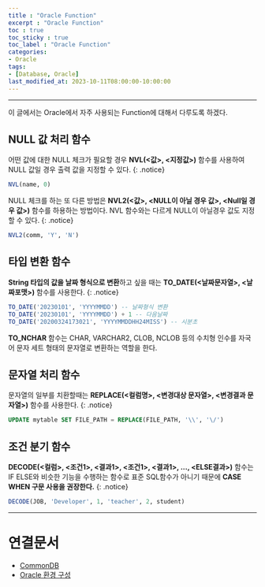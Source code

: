 ```yaml
---
title : "Oracle Function"
excerpt : "Oracle Function"
toc : true
toc_sticky : true
toc_label : "Oracle Function"
categories:
- Oracle
tags:
- [Database, Oracle]
last_modified_at: 2023-10-11T08:00:00-10:00:00
---
```

  
---
  
 이 글에서는 Oracle에서 자주 사용되는 Function에 대해서 다루도록 하겠다.
  
## NULL 값 처리 함수

 어떤 값에 대한 NULL 체크가 필요할 경우 **NVL(\<값\>, \<지정값\>)** 함수를 사용하여 NULL 값일 경우 출력 값을 지정할 수 있다. 
{: .notice}  
  
```sql
NVL(name, 0)
```
  
 NULL 체크를 하는 또 다른 방법은 **NVL2(\<값\>, \<NULL이 아닐 경우 값\>, \<Null일 경우 값\>)** 함수를 하용하는 방법이다. NVL 함수와는 다르게 NULL이 아닐경우 값도 지정할 수 있다. 
{: .notice}  
  
```sql
NVL2(comm, 'Y', 'N')
```
  
## 타입 변환 함수
 **String 타입의 값을 날짜 형식으로 변환**하고 싶을 때는 **TO_DATE(<날짜문자열>, <날짜포맷>)** 함수를 사용한다. 
{: .notice}  
  
```sql
TO_DATE('20230101', 'YYYYMMDD') -- 날짜형식 변환
TO_DATE('20230101', 'YYYYMMDD') + 1 -- 다음날짜
TO_DATE('20200324173021', 'YYYYMMDDHH24MISS') -- 시분초
```

 **TO_NCHAR** 함수는 CHAR, VARCHAR2, CLOB, NCLOB 등의 수치형 인수를 자국어 문자 세트 형태의 문자열로 변환하는 역할을 한다.
  
## 문자열 처리 함수
 문자열의 일부를 치환할때는 **REPLACE(<컬럼명>,  <변경대상 문자열>, <변경결과 문자열>)** 함수를 사용한다. 
{: .notice}  
  
```SQL
UPDATE mytable SET FILE_PATH = REPLACE(FILE_PATH, '\\', '\/')
```
  
## 조건 분기 함수
  **DECODE(\<컬럼\>, \<조건1\>, \<결과1\>, \<조건1\>, \<결과1\>, ..., \<ELSE결과\>)** 함수는 IF ELSE와 비슷한 기능을 수행하는 함수로 표준 SQL함수가 아니기 때문에 **CASE WHEN 구문 사용을 권장한다.** 
{: .notice}  
  
```sql
DECODE(JOB, 'Developer', 1, 'teacher', 2, student)
```

- ---
  
# 연결문서
- [CommonDB](../../database/database-CommonDB)
- [Oracle 환경 구성](../../oracle/oracle-Oracle-환경-구성)
